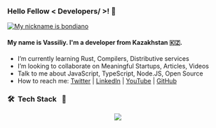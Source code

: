 ### Hello Fellow < Developers/ >! 👋
<a href="https://mynickname.com/bondiano"><img src="https://mynickname.com/img.php?nick=bondiano&sert=26&text=t4" alt="My nickname is bondiano" /></a>
#### My name is Vassiliy. I'm a developer from Kazakhstan 🇰🇿.

- I’m currently learning Rust, Compilers, Distributive services
- I’m looking to collaborate on Meaningful Startups, Articles, Videos
- Talk to me about JavaScript, TypeScript, Node.JS, Open Source
- How to reach me: [Twitter](https://twitter.com/b0ndiano) | [LinkedIn](https://www.linkedin.com/in/bondiano/) | [YouTube](https://www.youtube.com/channel/UC6J0C61BITjwaIaXXfhwGrg) | [GitHub](https://github.com/bondiano)

### 🛠 &nbsp;Tech Stack &nbsp; 🧰

<p align="center">
  <img src="https://skillicons.dev/icons?i=ts,rust,elixir,clojure,golang,godot,react,vue,nestjs,postgres,docker,aws,neovim" />
</p>
